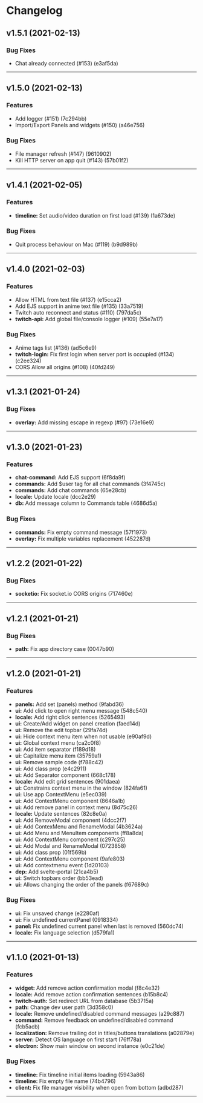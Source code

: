 # Changelog

## v1.5.1 (2021-02-13)

### Bug Fixes

- Chat already connected (#153) (e3af5da)

---

## v1.5.0 (2021-02-13)

### Features

- Add logger (#151) (7c294bb)
- Import/Export Panels and widgets (#150) (a46e756)

### Bug Fixes

- File manager refresh (#147) (9610902)
- Kill HTTP server on app quit (#143) (57b01f2)

---

## v1.4.1 (2021-02-05)

### Features

- **timeline:** Set audio/video duration on first load (#139) (1a673de)

### Bug Fixes

- Quit process behaviour on Mac (#119) (b9d989b)

---

## v1.4.0 (2021-02-03)

### Features

- Allow HTML from text file (#137) (e15cca2)
- Add EJS support in anime text file (#135) (33a7519)
- Twitch auto reconnect and status (#110) (797da5c)
- **twitch-api:** Add global file/console logger (#109) (55e7a17)

### Bug Fixes

- Anime tags list (#136) (ad5c6e9)
- **twitch-login:** Fix first login when server port is occupied (#134) (c2ee324)
- CORS Allow all origins (#108) (40fd249)

---

## v1.3.1 (2021-01-24)

### Bug Fixes

- **overlay:** Add missing escape in regexp (#97) (73e16e9)

---

## v1.3.0 (2021-01-23)

### Features

- **chat-command:** Add EJS support (6f8da9f)
- **commands:** Add $user tag for all chat commands (3f4745c)
- **commands:** Add chat commands (65e28cb)
- **locale:** Update locale (dcc2e29)
- **db:** Add message column to Commands table (4686d5a)

### Bug Fixes

- **commands:** Fix empty command message (57f1973)
- **overlay:** Fix multiple variables replacement (452287d)

---

## v1.2.2 (2021-01-22)

### Bug Fixes

- **socketio:** Fix socket.io CORS origins (717460e)

---

## v1.2.1 (2021-01-21)

### Bug Fixes

- **path:** Fix app directory case (0047b90)

---

## v1.2.0 (2021-01-21)

### Features

- **panels:** Add set (panels) method (9fabd36)
- **ui:** Add click to open right menu message (548c540)
- **locale:** Add right click sentences (5265493)
- **ui:** Create/Add widget on panel creation (faed14d)
- **ui:** Remove the edit topbar (29fa74d)
- **ui:** Hide context menu item when not usable (e90af9d)
- **ui:** Global context menu (ca2c0f8)
- **ui:** Add item separator (f189d18)
- **ui:** Capitalize menu item (35759a1)
- **ui:** Remove sample code (f788c42)
- **ui:** Add class prop (e4c2911)
- **ui:** Add Separator component (668c178)
- **locale:** Add edit grid sentences (901daea)
- **ui:** Constrains context menu in the window (824fa61)
- **ui:** Use app ContextMenu (e5ec039)
- **ui:** Add ContextMenu component (8646a1b)
- **ui:** Add remove panel in context menu (8d75c26)
- **locale:** Update sentences (82c8e0a)
- **ui:** Add RemoveModal component (4dcc2f7)
- **ui:** Add ContexMenu and RenameModal (4b3624a)
- **ui:** Add Menu and MenuItem components (ff8a8da)
- **ui:** Add ContextMenu component (c297c25)
- **ui:** Add Modal and RenameModal (0723858)
- **ui:** Add class prop (01f569b)
- **ui:** Add ContextMenu component (9afe803)
- **ui:** Add contextmenu event (1d20103)
- **dep:** Add svelte-portal (21ca4b5)
- **ui:** Switch topbars order (bb53ead)
- **ui:** Allows changing the order of the panels (f67689c)

### Bug Fixes

- **ui:** Fix unsaved change (e2280af)
- **ui:** Fix undefined currentPanel (0918334)
- **panel:** Fix undefined current panel when last is removed (560dc74)
- **locale:** Fix language selection (d579fa1)

---

## v1.1.0 (2021-01-13)

### Features

- **widget:** Add remove action confirmation modal (f8c4e32)
- **locale:** Add remove action confirmation sentences (b15b8c4)
- **twitch-auth:** Set redirect URL from database (5b3715a)
- **path:** Change dev user path (3d358c0)
- **locale:** Remove undefined/disabled command messages (a29c887)
- **command:** Remove feedback on undefined/disabled command (fcb5acb)
- **localization:** Remove trailing dot in titles/buttons translations (a02879e)
- **server:** Detect OS language on first start (76ff78a)
- **electron:** Show main window on second instance (e0c21de)

### Bug Fixes

- **timeline:** Fix timeline initial items loading (5943a86)
- **timeline:** Fix empty file name (74b4796)
- **client:** Fix file manager visibility when open from bottom (adbd287)

---

